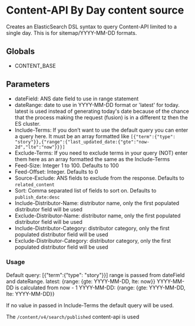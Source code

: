 # Content-API By Day content source

Creates an ElasticSearch DSL syntax to query Content-API limited to a single day.
This is for sitemap/YYYY-MM-DD formats.

## Globals

- CONTENT_BASE

## Parameters

- dateField: ANS date field to use in range statement
- dateRange: date to use in YYYY-MM-DD format or 'latest' for today. latest is used instead of generating today's date because of the chance that the process making the request (fusion) is in a different tz then the ES cluster.
- Include-Terms: If you don’t want to use the default query you can enter a query here. It must be an array formatted like `[{"term":{"type": "story"}},{"range":{"last_updated_date:{"gte":"now-2d","lte":"now"}}}]`
- Exclude-Terms: If you need to exclude terms in your query (NOT) enter them here as an array formatted the same as the Include-Terms
- Feed-Size: Integer 1 to 100. Defaults to 100
- Feed-Offset: Integer. Defaults to 0
- Source-Exclude: ANS fields to exclude from the response. Defaults to `related_content`
- Sort: Comma separated list of fields to sort on. Defaults to `publish_date:desc`
- Include-Distributor-Name: distributor name, only the first populated distributor field will be used
- Exclude-Distributor-Name: distributor name, only the first populated distributor field will be used
- Include-Distributor-Category: distributor category, only the first populated distributor field will be used
- Exclude-Distributor-Category: distributor category, only the first populated distributor field will be used

### Usage

Default query: [{"term":{"type": "story"}}]
range is passed from dateField and dateRange.
latest:
{range: {gte: YYYY-MM-DD, lte: now}} YYYY-MM-DD is calculated from now - 1
YYYY-MM-DD:
{range: {gte: YYYY-MM-DD, lte: YYYY-MM-DD}}

If no value in passed in Include-Terms the default query will be used.

The `/content/v4/search/published` content-api is used
